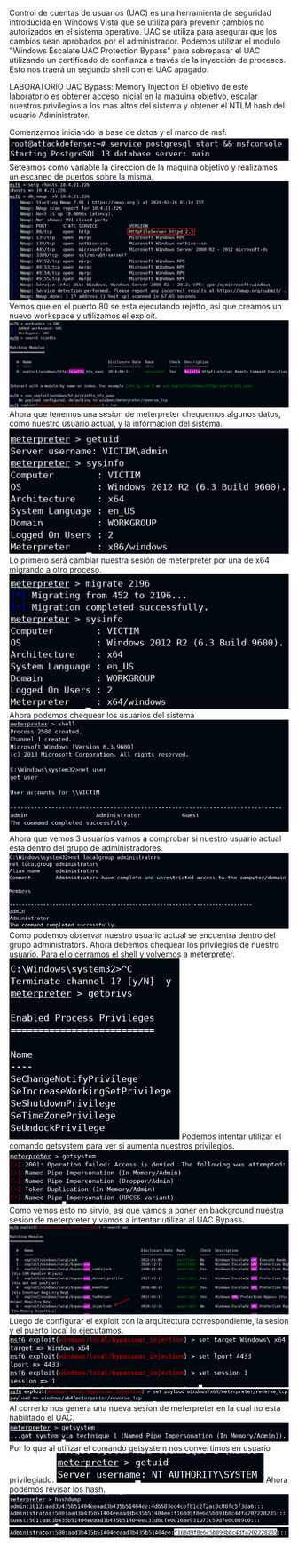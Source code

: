 Control de cuentas de usuarios (UAC) es una herramienta de seguridad introducida en Windows Vista que se utiliza para prevenir cambios no autorizados en el sistema operativo.
UAC se utiliza para asegurar que los cambios sean aprobados por el administrador.
Podemos utilizar el modulo "Windows Escalate UAC Protection Bypass" para sobrepasar el UAC utilizando un certificado de confianza a través de la inyección de procesos. Esto nos traerá un segundo shell con el UAC apagado.

LABORATORIO UAC Bypass: Memory Injection
El objetivo de este laboratorio es obtener acceso inicial en la maquina objetivo, escalar nuestros privilegios a los mas altos del sistema y obtener el NTLM hash del usuario Administrator.

Comenzamos iniciando la base de datos y el marco de msf.
![](../../../Images/Pasted%20image%2020240215164357.png)
Seteamos como variable la direccion de la maquina objetivo y realizamos un escaneo de puertos sobre la misma.
![](../../../Images/Pasted%20image%2020240215164621.png)
Vemos que en el puerto 80 se esta ejecutando rejetto, asi que creamos un nuevo workspace y utilizamos el exploit.
![](../../../Images/Pasted%20image%2020240215164751.png)
Ahora que tenemos una sesion de meterpreter chequemos algunos datos, como nuestro usuario actual, y la informacion del sistema.
![](../../../Images/Pasted%20image%2020240215164855.png)
Lo primero será cambiar nuestra sesión de meterpreter por una de x64 migrando a otro proceso.
![](../../../Images/Pasted%20image%2020240215164942.png)
Ahora podemos chequear los usuarios del sistema
![](../../../Images/Pasted%20image%2020240215165206.png)
Ahora que vemos 3 usuarios vamos a comprobar si nuestro usuario actual esta dentro del grupo de administradores.
![](../../../Images/Pasted%20image%2020240215165438.png)
Como podemos observar nuestro usuario actual se encuentra dentro del grupo administrators.
Ahora debemos chequear los privilegios de nuestro usuario.
Para ello cerramos el shell y volvemos a meterpreter.
![](../../../Images/Pasted%20image%2020240215165540.png)
Podemos intentar utilizar el comando getsystem para ver si aumenta nuestros privilegios.
![](../../../Images/Pasted%20image%2020240215165635.png)
Como vemos esto no sirvio, asi que vamos a poner en background  nuestra sesion de meterpreter y vamos a intentar utilizar al UAC Bypass.
![](../../../Images/Pasted%20image%2020240215165807.png)
Luego de configurar el exploit con la arquitectura correspondiente, la sesion y el puerto local lo ejecutamos.
![](../../../Images/Pasted%20image%2020240215170051.png)
![](../../../Images/Pasted%20image%2020240215170205.png)
Al correrlo nos genera una nueva sesion de meterpreter en la cual no esta habilitado el UAC.
![](../../../Images/Pasted%20image%2020240215170323.png)
Por lo que al utilizar el comando getsystem nos convertimos en usuario privilegiado.
![](../../../Images/Pasted%20image%2020240215170402.png)
Ahora podemos revisar los hash.
![](../../../Images/Pasted%20image%2020240215170421.png)
![](../../../Images/Pasted%20image%2020240215170506.png)
